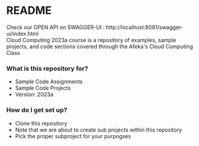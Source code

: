 # README #

Check our OPEN API on SWAGGER-UI : http://localhost:8081/swagger-ui/index.html  
Cloud Computing 2023a course is a repository of examples, sample projects, and code sections covered through the Afeka's Cloud Computing Class

### What is this repository for? ###

* Sample Code Assignments
* Sample Code Projects
* Version: 2023a

### How do I get set up? ###

* Clone this repository
* Note that we are about to create sub projects within this repository
* Pick the proper subproject for your purpogses